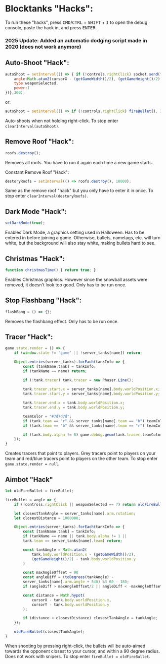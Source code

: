 # Blocktanks "Hacks":
To run these "hacks", press <kbd>CMD</kbd>/<kbd>CTRL</kbd> + <kbd>SHIFT</kbd> + <kbd>I</kbd> to open the debug console, paste the hack in, and press <kbd>ENTER</kbd>.

### 2025 Update: Added an automatic dodging script made in 2020 (does not work anymore)

## Auto-Shoot "Hack":
```js
autoShoot = setInterval(() => { if (!controls.rightClick) socket.send("bullet",{ 
    angle:Math.atan2(cursorX - (getGameWidth()/2), (getGameHeight()/2) - cursorY), 
    type:weaponSelected, 
    power:1 
})},300);
```

or:
```js
autoShoot = setInterval(() => if (!controls.rightClick) fireBullet(), 300);
```

Auto-shoots when not holding right-click. 
To stop enter `clearInterval(autoShoot)`.

## Remove Roof "Hack":
```js
roofs.destroy();
```

Removes all roofs. You have to run it again each time a new game starts.

Constant Remove Roof "Hack":
```js
destoryRoofs = setInterval(() => roofs.destroy(), 10000);
```

Same as the remove roof "hack" but you only have to enter it in once. 
To stop enter `clearInterval(destoryRoofs)`.

## Dark Mode "Hack":
```js
setDarkMode(true);
```

Enables Dark Mode, a graphics setting used in Halloween. Has to be entered in before joining a game. Otherwise, bullets, nametags, etc. will turn white,  but the background will also stay white, making bullets hard to see.

## Christmas "Hack":
```js
function christmasTime() { return true; }
```

Enables Christmas graphics. However since the snowball assets were removed, it doesn't look too good. Only has to be run once.

## Stop Flashbang "Hack":
```js
flashBang = () => {};
```

Removes the flashbang effect. Only has to be run once.

## Tracer "Hack":
```js
game.state.render = () => {
    if (window.state != "game" || !server_tanks[name]) return;

    Object.entries(server_tanks).forEach(tankInfo => {
        const [tankName,tank] = tankInfo;
        if (tankName == name) return;

        if (!tank.tracer) tank.tracer = new Phaser.Line();
        
        tank.tracer.start.x = server_tanks[name].body.worldPosition.x;
        tank.tracer.start.y = server_tanks[name].body.worldPosition.y;

        tank.tracer.end.x = tank.body.worldPosition.x; 
        tank.tracer.end.y = tank.body.worldPosition.y;

        teamColor = "#7d7d7d";
        if (tank.team == "r" && server_tanks[name].team == "b") teamColor = "#ff0000";
        if (tank.team == "b" && server_tanks[name].team == "r") teamColor = "#0000ff";

        if (tank.body.alpha != 0) game.debug.geom(tank.tracer,teamColor);
    });
}
```

Creates tracers that point to players. Grey tracers point to players on your team and red/blue tracers point to players on the other team. 
To stop enter `game.state.render = null`.

## Aimbot "Hack"
```js
let oldFireBullet = fireBullet;

fireBullet = angle => {
    if (!controls.rightClick || weaponSelected == 7) return oldFireBullet(angle);

    let closestTankAngle = server_tanks[name].arm.rotation;
    let closestDistance = 1000000;

    Object.entries(server_tanks).forEach(tankInfo => {
        const [tankName,tank] = tankInfo;
        if (tankName == name || tank.body.alpha != 1 || 
        tank.team == server_tanks[name].team) return;

        const tankAngle = Math.atan2(
            tank.body.worldPosition.x - (getGameWidth()/2), 
            (getGameHeight()/2) - tank.body.worldPosition.y
        )   

        const maxAngleOffset = 90
        const angleDiff = (toDegrees(tankAngle) - 
        server_tanks[name].arm.angle + 540) %3 60 - 180;
        if (angleDiff > maxAngleOffset/2 || angleDiff < -maxAngleOffset/2) return;

        const distance = Math.hypot(
            cursorX - tank.body.worldPosition.x,
            cursorY - tank.body.worldPosition.y
        );

        if (distance < closestDistance) closestTankAngle = tankAngle;
    });

    oldFireBullet(closestTankAngle);
}
```

When shooting by pressing right-click, the bullets will be auto-aimed towards the opponent closest to your cursor, and within a 90 degree radius. Does not work with snipers. To stop enter `fireBullet = oldFireBullet`.
